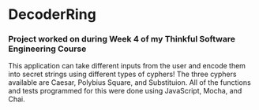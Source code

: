 # DecoderRing
### Project worked on during Week 4 of my Thinkful Software Engineering Course
This application can take different inputs from the user and encode them into secret strings using different types of cyphers!
The three cyphers available are Caesar, Polybius Square, and Substituion. 
All of the functions and tests programmed for this were done using JavaScript, Mocha, and Chai.
